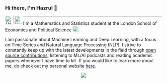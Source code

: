 ### Hi there, I'm Hazrul 👋


<a href="https://twitter.com/hazrulakmal2">
  <img align="left" alt="Hazrul Akmal | Twitter" width="27px" 
       src="https://upload.wikimedia.org/wikipedia/sco/thumb/9/9f/Twitter_bird_logo_2012.svg/172px-Twitter_bird_logo_2012.svg.png" />
</a>

<a href="https://www.linkedin.com/in/hazrulakmal/">
  <img align="left" alt="Hazrul's LinkedIN" width="25px" src="https://upload.wikimedia.org/wikipedia/commons/thumb/c/ca/LinkedIn_logo_initials.png/240px-LinkedIn_logo_initials.png" />
</a>

__________________________

I'm a Mathematics and Statistics student at the London School of Economics and Political Science <img alt="LSE" width="18px" src="https://upload.wikimedia.org/wikipedia/commons/thumb/5/51/LSE_Logo.svg/319px-LSE_Logo.svg.png" />. 


I am passionate about Machine Learning and Deep Learning, with a focus on Time Series and Natural Language Processing (NLP). I strive to constantly keep up with the latest developments in the field through [open source contributions](https://quiver-dill-7d0.notion.site/Open-Source-Contributions-a3149b81d4be4a829345d5be64f438a5), listening to ML/AI podcasts and reading academic papers whenever I have time to kill. If you would like to learn more about me, do check out my personal website [here](https://hazrulakmal.github.io/).

<p align="center">
    <img src="https://github-readme-stats.vercel.app/api?username=hazrulakmal&theme=codeSTACKr&show_icons=true&hide=stars">
</p>
